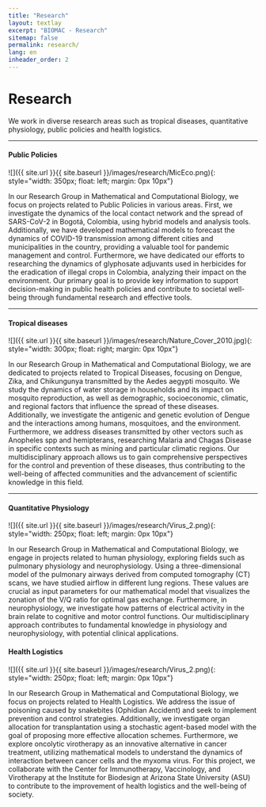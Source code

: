```yaml
---
title: "Research"
layout: textlay
excerpt: "BIOMAC - Research"
sitemap: false
permalink: research/
lang: en
inheader_order: 2
---
```


# Research

<!-- <em>"Simplicity is the greatest form of sophistication"</em>  -->
We work in diverse research areas such as tropical diseases, quantitative physiology, public policies and health logistics.

---

#### **Public Policies**
![]({{ site.url }}{{ site.baseurl }}/images/research/MicEco.png){: style="width: 350px; float: left; margin: 0px  10px"}

In our Research Group in Mathematical and Computational Biology, we focus on projects related to Public Policies in various areas. First, we investigate the dynamics of the local contact network and the spread of SARS-CoV-2 in Bogotá, Colombia, using hybrid models and analysis tools. Additionally, we have developed mathematical models to forecast the dynamics of COVID-19 transmission among different cities and municipalities in the country, providing a valuable tool for pandemic management and control. Furthermore, we have dedicated our efforts to researching the dynamics of glyphosate adjuvants used in herbicides for the eradication of illegal crops in Colombia, analyzing their impact on the environment. Our primary goal is to provide key information to support decision-making in public health policies and contribute to societal well-being through fundamental research and effective tools.

---

#### **Tropical diseases**
![]({{ site.url }}{{ site.baseurl }}/images/research/Nature_Cover_2010.jpg){: style="width: 300px; float: right; margin: 0px  10px"}

In our Research Group in Mathematical and Computational Biology, we are dedicated to projects related to Tropical Diseases, focusing on Dengue, Zika, and Chikungunya transmitted by the Aedes aegypti mosquito. We study the dynamics of water storage in households and its impact on mosquito reproduction, as well as demographic, socioeconomic, climatic, and regional factors that influence the spread of these diseases. Additionally, we investigate the antigenic and genetic evolution of Dengue and the interactions among humans, mosquitoes, and the environment. Furthermore, we address diseases transmitted by other vectors such as Anopheles spp and hemipterans, researching Malaria and Chagas Disease in specific contexts such as mining and particular climatic regions. Our multidisciplinary approach allows us to gain comprehensive perspectives for the control and prevention of these diseases, thus contributing to the well-being of affected communities and the advancement of scientific knowledge in this field.

---

#### **Quantitative Physiology**
![]({{ site.url }}{{ site.baseurl }}/images/research/Virus_2.png){: style="width: 250px; float: left; margin: 0px  10px"}

In our Research Group in Mathematical and Computational Biology, we engage in projects related to human physiology, exploring fields such as pulmonary physiology and neurophysiology. Using a three-dimensional model of the pulmonary airways derived from computed tomography (CT) scans, we have studied airflow in different lung regions. These values are crucial as input parameters for our mathematical model that visualizes the zonation of the V/Q ratio for optimal gas exchange. Furthermore, in neurophysiology, we investigate how patterns of electrical activity in the brain relate to cognitive and motor control functions. Our multidisciplinary approach contributes to fundamental knowledge in physiology and neurophysiology, with potential clinical applications.


#### **Health Logistics**
![]({{ site.url }}{{ site.baseurl }}/images/research/Virus_2.png){: style="width: 250px; float: left; margin: 0px  10px"}

In our Research Group in Mathematical and Computational Biology, we focus on projects related to Health Logistics. We address the issue of poisoning caused by snakebites (Ophidian Accident) and seek to implement prevention and control strategies. Additionally, we investigate organ allocation for transplantation using a stochastic agent-based model with the goal of proposing more effective allocation schemes. Furthermore, we explore oncolytic virotherapy as an innovative alternative in cancer treatment, utilizing mathematical models to understand the dynamics of interaction between cancer cells and the myxoma virus. For this project, we collaborate with the Center for Immunotherapy, Vaccinology, and Virotherapy at the Institute for Biodesign at Arizona State University (ASU) to contribute to the improvement of health logistics and the well-being of society.


<!-- <div style="text-align: justify">

{% for reas in site.data.research %}
{% unless reas.past %}
<br>
  <b>{{ reas.title }}</b> 
   {% if reas.with %}<br><em>Mainly with:  {{ reas.with }} </em> {% endif %}<br>
    {{ reas.description }}
{% endunless %}
 
{% endfor %}

<br> -->

<!-- ### Still in the back of my mind -->

<!-- {% for reas in site.data.research %}
{% if reas.past %}
<br>
  <b>{{ reas.title }}</b> 
   {% if reas.with %}<br><em>Mainly with:  {{ reas.with }} </em> {% endif %}<br>
    {{ reas.description }}
{% endif %}
 
{% endfor %}

<br>
</div> -->